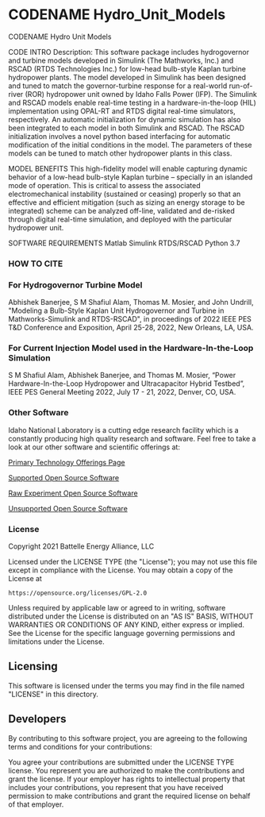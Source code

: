 # CODENAME Hydro_Unit_Models
CODENAME Hydro Unit Models

CODE INTRO
Description: This software package includes hydrogovernor and turbine models developed in Simulink (The Mathworks, Inc.) and RSCAD (RTDS Technologies Inc.) 
for low-head bulb-style Kaplan turbine hydropower plants. The model developed in Simulink has been designed and tuned to match the governor-turbine 
response for a real-world run-of-river (ROR) hydropower unit owned by Idaho Falls Power (IFP). The Simulink and RSCAD models enable real-time testing in a hardware-in-the-loop
(HIL) implementation using OPAL-RT and RTDS digital real-time simulators, respectively. An automatic initialization for dynamic simulation has also been 
integrated to each model in both Simulink and RSCAD. The RSCAD initialization involves a novel python based interfacing for automatic modification of 
the initial conditions in the model. The parameters of these models can be tuned to match other hydropower plants in this class.


MODEL BENEFITS
This high-fidelity model will enable capturing dynamic behavior of a low-head bulb-style Kaplan turbine – specially in an islanded mode of operation. 
This is critical to assess the associated electromechanical instability (sustained or ceasing)  properly so that an effective and efficient mitigation 
(such as sizing an energy storage to be integrated) scheme can be analyzed off-line, validated and de-risked through digital real-time simulation, and
 deployed with the particular hydropower unit.    


SOFTWARE REQUIREMENTS
Matlab 
Simulink 
RTDS/RSCAD
Python 3.7


### HOW TO CITE

### For Hydrogovernor Turbine Model

Abhishek Banerjee, S M Shafiul Alam, Thomas M. Mosier, and John Undrill, "Modeling a Bulb-Style Kaplan Unit Hydrogovernor and Turbine in Mathworks-Simulink and RTDS-RSCAD", in proceedings of 2022 IEEE PES T&D Conference and Exposition, April 25-28, 2022, New Orleans, LA, USA.

### For Current Injection Model used in the Hardware-In-the-Loop Simulation

S M Shafiul Alam, Abhishek Banerjee, and Thomas M. Mosier, “Power Hardware-In-the-Loop
Hydropower and Ultracapacitor Hybrid Testbed”, IEEE PES General Meeting 2022, July 17 - 21, 2022, Denver, CO, USA.

 
### Other Software
Idaho National Laboratory is a cutting edge research facility which is a constantly producing high quality research and software. Feel free to take a look at our other software and scientific offerings at:

[Primary Technology Offerings Page](https://www.inl.gov/inl-initiatives/technology-deployment)

[Supported Open Source Software](https://github.com/idaholab)

[Raw Experiment Open Source Software](https://github.com/IdahoLabResearch)

[Unsupported Open Source Software](https://github.com/IdahoLabCuttingBoard)

### License

Copyright 2021 Battelle Energy Alliance, LLC

Licensed under the LICENSE TYPE (the "License");
you may not use this file except in compliance with the License.
You may obtain a copy of the License at

	https://opensource.org/licenses/GPL-2.0

Unless required by applicable law or agreed to in writing, software
distributed under the License is distributed on an "AS IS" BASIS,
WITHOUT WARRANTIES OR CONDITIONS OF ANY KIND, either express or implied.
See the License for the specific language governing permissions and
limitations under the License.



Licensing
-----
This software is licensed under the terms you may find in the file named "LICENSE" in this directory.


Developers
-----
By contributing to this software project, you are agreeing to the following terms and conditions for your contributions:

You agree your contributions are submitted under the LICENSE TYPE license. You represent you are authorized to make the contributions and grant the license. If your employer has rights to intellectual property that includes your contributions, you represent that you have received permission to make contributions and grant the required license on behalf of that employer.
